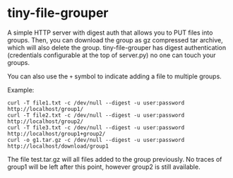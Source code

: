 # tiny-file-grouper
A simple HTTP server with digest auth that allows you to PUT files into groups. Then, you can download the group as gz compressed tar archive, which will also delete the group. tiny-file-grouper has digest authentication (credentials configurable at the top of server.py) no one can touch your groups.

You can also use the `+` symbol to indicate adding a file to multiple groups.

Example:
    
    curl -T file1.txt -c /dev/null --digest -u user:password http://localhost/group1/
    curl -T file2.txt -c /dev/null --digest -u user:password http://localhost/group2/
    curl -T file3.txt -c /dev/null --digest -u user:password http://localhost/group1+group2/
    curl -o g1.tar.gz -c /dev/null --digest -u user:password http://localhost/download/group1 

The file test.tar.gz will all files added to the group previously. No traces of group1 will be left after this point, however group2 is still available.
